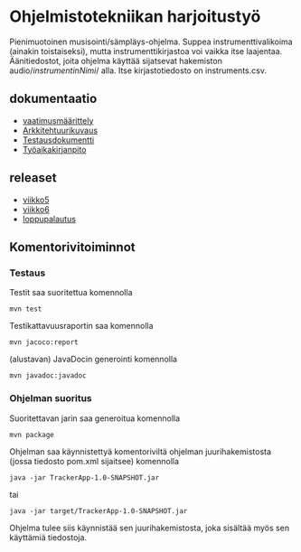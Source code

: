 # Ohjelmistotekniikan harjoitustyö

Pienimuotoinen musisointi/sämpläys-ohjelma. Suppea instrumenttivalikoima (ainakin toistaiseksi), mutta
instrumenttikirjastoa voi vaikka itse laajentaa. Äänitiedostot, joita ohjelma käyttää sijatsevat hakemiston audio/_instrumentinNimi_/ alla.
Itse kirjastotiedosto on instruments.csv.

## dokumentaatio
 - [vaatimusmäärittely](https://github.com/PetroLeh/ot-harjoitustyo/blob/master/dokumentaatio/vaatimusmaarittely.md)
 - [Arkkitehtuurikuvaus](https://github.com/PetroLeh/ot-harjoitustyo/blob/master/dokumentaatio/arkkitehtuuri.md)
 - [Testausdokumentti](https://github.com/PetroLeh/ot-harjoitustyo/blob/master/dokumentaatio/testaus.md)
 - [Työaikakirjanpito](https://github.com/PetroLeh/ot-harjoitustyo/blob/master/dokumentaatio/tuntikirjanpito.md)
 
## releaset

 - [viikko5](https://github.com/PetroLeh/ot-harjoitustyo/releases/tag/viikko5)
 - [viikko6](https://github.com/PetroLeh/ot-harjoitustyo/releases/tag/viikko6)
 - [loppupalautus](https://github.com/PetroLeh/ot-harjoitustyo/releases/tag/loppupalautus)
 
## Komentorivitoiminnot

### Testaus

Testit saa suoritettua komennolla

```
mvn test
```

Testikattavuusraportin saa komennolla

```
mvn jacoco:report
```

(alustavan) JavaDocin generointi komennolla

```
mvn javadoc:javadoc
```

### Ohjelman suoritus

Suoritettavan jarin saa generoitua komennolla

```
mvn package
```

Ohjelman saa käynnistettyä komentoriviltä ohjelman juurihakemistosta (jossa tiedosto pom.xml sijaitsee) komennolla

```
java -jar TrackerApp-1.0-SNAPSHOT.jar
```
tai
```
java -jar target/TrackerApp-1.0-SNAPSHOT.jar
```
Ohjelma tulee siis käynnistää sen juurihakemistosta, joka sisältää myös sen käyttämiä tiedostoja.





